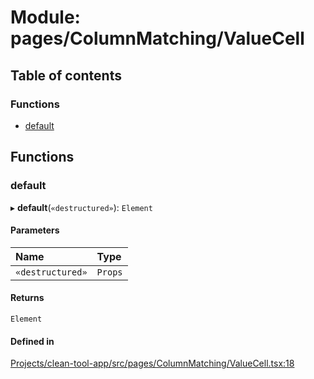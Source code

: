 # Module: pages/ColumnMatching/ValueCell

## Table of contents

### Functions

- [default](../wiki/pages.ColumnMatching.ValueCell#default)

## Functions

### default

▸ **default**(`«destructured»`): `Element`

#### Parameters

| Name | Type |
| :------ | :------ |
| `«destructured»` | `Props` |

#### Returns

`Element`

#### Defined in

[Projects/clean-tool-app/src/pages/ColumnMatching/ValueCell.tsx:18](https://github.com/yuckyh/clean-tool-app/blob/e8c585b/src/pages/ColumnMatching/ValueCell.tsx#L18)
